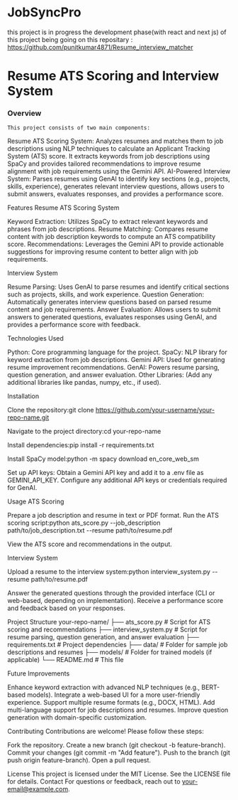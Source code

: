 # JobSyncPro
this project is in progress
the development phase(with react and next js) of this project being going on this repositary : https://github.com/punitkumar4871/Resume_interview_matcher

# Resume ATS Scoring and Interview System
### Overview
`This project consists of two main components:`

Resume ATS Scoring System: Analyzes resumes and matches them to job descriptions using NLP techniques to calculate an Applicant Tracking System (ATS) score. It extracts keywords from job descriptions using SpaCy and provides tailored recommendations to improve resume alignment with job requirements using the Gemini API.
AI-Powered Interview System: Parses resumes using GenAI to identify key sections (e.g., projects, skills, experience), generates relevant interview questions, allows users to submit answers, evaluates responses, and provides a performance score.

Features
Resume ATS Scoring System

Keyword Extraction: Utilizes SpaCy to extract relevant keywords and phrases from job descriptions.
Resume Matching: Compares resume content with job description keywords to compute an ATS compatibility score.
Recommendations: Leverages the Gemini API to provide actionable suggestions for improving resume content to better align with job requirements.

Interview System

Resume Parsing: Uses GenAI to parse resumes and identify critical sections such as projects, skills, and work experience.
Question Generation: Automatically generates interview questions based on parsed resume content and job requirements.
Answer Evaluation: Allows users to submit answers to generated questions, evaluates responses using GenAI, and provides a performance score with feedback.

Technologies Used

Python: Core programming language for the project.
SpaCy: NLP library for keyword extraction from job descriptions.
Gemini API: Used for generating resume improvement recommendations.
GenAI: Powers resume parsing, question generation, and answer evaluation.
Other Libraries: (Add any additional libraries like pandas, numpy, etc., if used).

Installation

Clone the repository:git clone https://github.com/your-username/your-repo-name.git


Navigate to the project directory:cd your-repo-name


Install dependencies:pip install -r requirements.txt


Install SpaCy model:python -m spacy download en_core_web_sm


Set up API keys:
Obtain a Gemini API key and add it to a .env file as GEMINI_API_KEY.
Configure any additional API keys or credentials required for GenAI.



Usage
ATS Scoring

Prepare a job description and resume in text or PDF format.
Run the ATS scoring script:python ats_score.py --job_description path/to/job_description.txt --resume path/to/resume.pdf


View the ATS score and recommendations in the output.

Interview System

Upload a resume to the interview system:python interview_system.py --resume path/to/resume.pdf


Answer the generated questions through the provided interface (CLI or web-based, depending on implementation).
Receive a performance score and feedback based on your responses.

Project Structure
your-repo-name/
├── ats_score.py            # Script for ATS scoring and recommendations
├── interview_system.py     # Script for resume parsing, question generation, and answer evaluation
├── requirements.txt        # Project dependencies
├── data/                   # Folder for sample job descriptions and resumes
├── models/                 # Folder for trained models (if applicable)
└── README.md               # This file

Future Improvements

Enhance keyword extraction with advanced NLP techniques (e.g., BERT-based models).
Integrate a web-based UI for a more user-friendly experience.
Support multiple resume formats (e.g., DOCX, HTML).
Add multi-language support for job descriptions and resumes.
Improve question generation with domain-specific customization.

Contributing
Contributions are welcome! Please follow these steps:

Fork the repository.
Create a new branch (git checkout -b feature-branch).
Commit your changes (git commit -m "Add feature").
Push to the branch (git push origin feature-branch).
Open a pull request.

License
This project is licensed under the MIT License. See the LICENSE file for details.
Contact
For questions or feedback, reach out to your-email@example.com.
